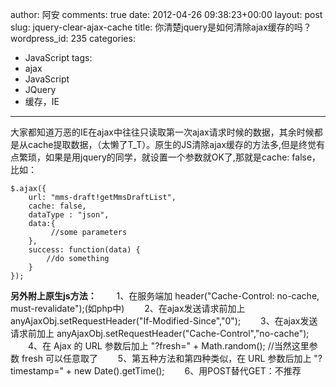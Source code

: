 author: 阿安
comments: true
date: 2012-04-26 09:38:23+00:00
layout: post
slug: jquery-clear-ajax-cache
title: 你清楚jquery是如何清除ajax缓存的吗？
wordpress_id: 235
categories:
- JavaScript
tags:
- ajax
- JavaScript
- JQuery
- 缓存，IE
---

大家都知道万恶的IE在ajax中往往只读取第一次ajax请求时候的数据，其余时候都是从cache提取数据，（太懒了T_T）。原生的JS清除ajax缓存的方法多,但是终觉有点繁琐，如果是用jquery的同学，就设置一个参数就OK了,那就是cache: false，比如：

    

    $.ajax({
    	url: "mms-draft!getMmsDraftList",
    	cache: false,
    	dataType : "json",
    	data:{
    		 //some parameters
    	},
    	success: function(data) {
    		//do something
    	}
    });





**另外附上原生js方法：**
　　1、在服务端加 header("Cache-Control: no-cache, must-revalidate");(如php中)
　　2、在ajax发送请求前加上 anyAjaxObj.setRequestHeader("If-Modified-Since","0");
　　3、在ajax发送请求前加上 anyAjaxObj.setRequestHeader("Cache-Control","no-cache");
　　4、在 Ajax 的 URL 参数后加上 "?fresh=" + Math.random(); //当然这里参数 fresh 可以任意取了
　　5、第五种方法和第四种类似，在 URL 参数后加上 "?timestamp=" + new Date().getTime();
　　6、用POST替代GET：不推荐

